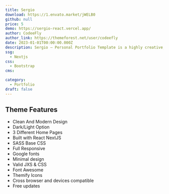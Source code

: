 ```yaml
---
title: Sergio
download: https://1.envato.market/jWELB0
github: null
price: 5
demo: https://sergio-react.vercel.app/
author: CodeeFly
author_link: https://themeforest.net/user/codeefly
date: 2023-01-01T00:00:00.000Z
description: Sergio – Personal Portfolio Template is a highly creative, modern, visually stunning and Bootstrap 4 React NextJS responsive portfolio template
ssg:
  - Nextjs
css:
  - Bootstrap
cms:

category:
  - Portfolio
draft: false
---
```

## Theme Features

- Clean And Modern Design
- Dark/Light Option
- 3 Different Home Pages
- Built with React NextJS
- SASS Base CSS
- Full Responsive
- Google fonts
- Minimal design
- Valid JXS & CSS
- Font Awesome
- Themify Icons
- Cross browser and devices compatible
- Free updates
